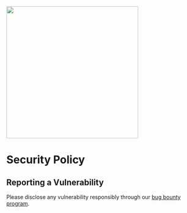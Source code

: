 <img src="./doc/BB02_logo_github.svg" width="345px"/>

# Security Policy

## Reporting a Vulnerability

Please disclose any vulnerability responsibly through our [bug bounty program](https://bitbox.swiss/bug-bounty-program).
